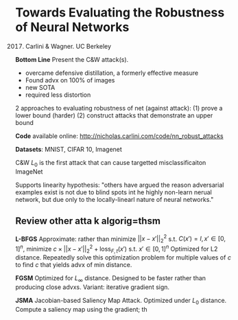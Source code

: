 # Towards Evaluating the Robustness of Neural Networks

2017. Carlini & Wagner. UC Berkeley 

**Bottom Line** Present the C&W attack(s).
- overcame defensive distillation, a formerly effective measure
- Found advx on 100% of images
- new SOTA
- required less distortion

2 approaches to evaluating robustness of net (against attack):
(1) prove a lower bound (harder)
(2) construct attacks that demonstrate an upper bound

**Code** available online: http://nicholas.carlini.com/code/nn_robust_attacks

**Datasets**: MNIST, CIFAR 10, Imagenet

C&W $L_0$ is the first attack that can cause targetted misclassificaiton ImageNet

Supports linearity hypothesis: "others have argued the reason adversarial examples exist is not due to blind spots int he highly non-learn nerual network, but due only to the locally-linearl nature of neural networks."

## Review other atta k algorig=thsm

**L-BFGS** Approximate: rather than minimize $||x-x'||^2_2$ s.t. $C(x') = l, x' \in [0,1]^n$, minimize $c \times ||x-x'||^2_2 + \text{loss}_{F,t}(x')$ s.t. $x' \in [0,1]^n$
Optimized for L2 distance. Repeatedly solve this optimization problem for multiple values of $c$ to find $c$ that yields advx of min distance.

**FGSM** Optimized for $L_\infty$ distance. Designed to be faster rather than producing close advxs. Variant: iterative gradient sign.

**JSMA** Jacobian-based Saliency Map Attack. Optimized under $L_0$ distance. Compute a saliency map using the gradient; th
<!--stackedit_data:
eyJoaXN0b3J5IjpbMTk5MDM4NjkzNywtOTc1NjY2NTUxXX0=
-->